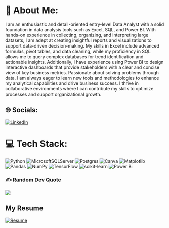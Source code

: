 # 💫 About Me:
I am an enthusiastic and detail-oriented entry-level Data Analyst with a solid foundation in data analysis tools such as Excel, SQL, and Power BI. 
With hands-on experience in collecting, organizing, and interpreting large datasets, I am adept at creating insightful reports and visualizations to support data-driven decision-making. 
My skills in Excel include advanced formulas, pivot tables, and data cleaning, while my proficiency in SQL allows me to query complex databases for trend identification and actionable insights. Additionally, I have experience using Power BI to design interactive dashboards that provide stakeholders with a clear and concise view of key business metrics. Passionate about solving problems through data, I am always eager to learn new tools and methodologies to enhance my analytical capabilities and drive business success. I thrive in collaborative environments where I can contribute my skills to optimize processes and support organizational growth.

## 🌐 Socials:
[![LinkedIn](https://img.shields.io/badge/LinkedIn-%230077B5.svg?logo=linkedin&logoColor=white)](https://linkedin.com/in/https://linkedin.com/in/https://www.linkedin.com/in/revathi-gangadaran/) 

# 💻 Tech Stack:
![Python](https://img.shields.io/badge/python-3670A0?style=for-the-badge&logo=python&logoColor=ffdd54) ![MicrosoftSQLServer](https://img.shields.io/badge/Microsoft%20SQL%20Server-CC2927?style=for-the-badge&logo=microsoft%20sql%20server&logoColor=white) ![Postgres](https://img.shields.io/badge/postgres-%23316192.svg?style=for-the-badge&logo=postgresql&logoColor=white) ![Canva](https://img.shields.io/badge/Canva-%2300C4CC.svg?style=for-the-badge&logo=Canva&logoColor=white) ![Matplotlib](https://img.shields.io/badge/Matplotlib-%23ffffff.svg?style=for-the-badge&logo=Matplotlib&logoColor=black) ![Pandas](https://img.shields.io/badge/pandas-%23150458.svg?style=for-the-badge&logo=pandas&logoColor=white) ![NumPy](https://img.shields.io/badge/numpy-%23013243.svg?style=for-the-badge&logo=numpy&logoColor=white) ![TensorFlow](https://img.shields.io/badge/TensorFlow-%23FF6F00.svg?style=for-the-badge&logo=TensorFlow&logoColor=white) ![scikit-learn](https://img.shields.io/badge/scikit--learn-%23F7931E.svg?style=for-the-badge&logo=scikit-learn&logoColor=white) ![Power Bi](https://img.shields.io/badge/power_bi-F2C811?style=for-the-badge&logo=powerbi&logoColor=black)

### ✍️ Random Dev Quote
![](https://quotes-github-readme.vercel.app/api?type=horizontal&theme=default)


## My Resume
[![Resume](https://img.shields.io/badge/Resume-Download-blue)](https://github.com/Revathi-Gangadaran/blob/raw/main/resume.pdf)










